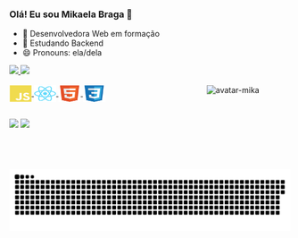 ### Olá! Eu sou Mikaela Braga 👋

- 🔭 Desenvolvedora Web em formação
- 🌱 Estudando Backend
- 😄 Pronouns: ela/dela

 <div>
  <a href="https://github.com/MikaelaBraga">
  <img height="180em" src="https://github-readme-stats.vercel.app/api?username=MikaelaBraga&show_icons=true&theme=gruvbox&include_all_commits=true&count_private=true"/>
  <img height="180em" src="https://github-readme-stats.vercel.app/api/top-langs/?username=MikaelaBraga&layout=compact&langs_count=7&theme=gruvbox"/>
</div>
 <div style="display: inline_block"><br>
  <img align="center" alt="Icon-Js" height="30" width="40" src="https://raw.githubusercontent.com/devicons/devicon/master/icons/javascript/javascript-plain.svg">
  <img align="center" alt="Icon-React" height="30" width="40" src="https://raw.githubusercontent.com/devicons/devicon/master/icons/react/react-original.svg">
  <img align="center" alt="icon-HTML" height="30" width="40" src="https://raw.githubusercontent.com/devicons/devicon/master/icons/html5/html5-original.svg">
  <img align="center" alt="Icon-CSS" height="30" width="40" src="https://raw.githubusercontent.com/devicons/devicon/master/icons/css3/css3-original.svg">
  <img align="right" height="150" width="150" alt="avatar-mika" src="https://share-cdn.picrew.me/shareImg/org/202109/338224_tW8cdvAV.png">
</div>
  
  ##
  
<div> 
  <a href = "mailto:bragamikaela@gmail.com"><img src="https://img.shields.io/badge/-Gmail-%23333?style=for-the-badge&logo=gmail&logoColor=white" target="_blank"></a>
 <a href="https://www.linkedin.com/in/mikaela-braga/" target="_blank"><img src="https://img.shields.io/badge/-LinkedIn-%230077B5?style=for-the-badge&logo=linkedin&logoColor=white" target="_blank"></a> 
 
  ![Snake animation](https://github.com/MikaelaBraga/MikaelaBraga/blob/output/github-contribution-grid-snake.svg)
</div>

